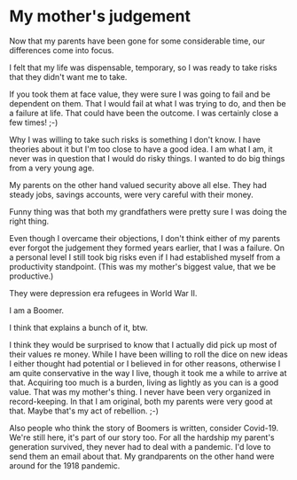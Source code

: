 # My mother's judgement
Now that my parents have been gone for some considerable time, our differences come into focus.

I felt that my life was dispensable, temporary, so I was ready to take risks that they didn't want me to take.

If you took them at face value, they were sure I was going to fail and be dependent on them. That I would fail at what I was trying to do, and then be a failure at life. That could have been the outcome. I was certainly close a few times! ;-)

Why I was willing to take such risks is something I don't know. I have theories about it but I'm too close to have a good idea. I am what I am, it never was in question that I would do risky things. I wanted to do big things from a very young age. 

My parents on the other hand valued security above all else. They had steady jobs, savings accounts, were very careful with their money. 

Funny thing was that both my grandfathers were pretty sure I was doing the right thing.

Even though I overcame their objections, I don't think either of my parents ever forgot the judgement they formed years earlier, that I was a failure. On a personal level I still took big risks even if I had established myself from a productivity standpoint. (This was my mother's biggest value, that we be productive.)

They were depression era refugees in World War II. 

I am a Boomer. 

I think that explains a bunch of it, btw. 

I think they would be surprised to know that I actually did pick up most of their values re money. While I have been willing to roll the dice on new ideas I either thought had potential or I believed in for other reasons, otherwise I am quite conservative in the way I live, though it took me a while to arrive at that. Acquiring too much is a burden, living as lightly as you can is a good value. That was my mother's thing. I never have been very organized in record-keeping. In that I am original, both my parents were very good at that. Maybe that's my act of rebellion. ;-)

Also people who think the story of Boomers is written, consider Covid-19. We're still here, it's part of our story too. For all the hardship my parent's generation survived, they never had to deal with a pandemic. I'd love to send them an email about that. My grandparents on the other hand were around for the 1918 pandemic.

